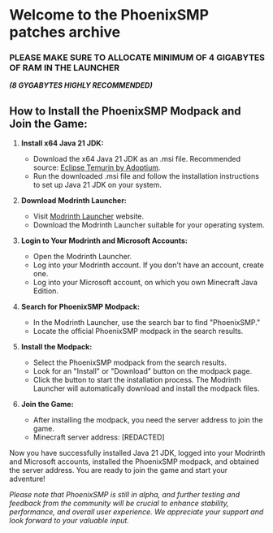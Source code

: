# Welcome to the PhoenixSMP patches archive

### **PLEASE MAKE SURE TO ALLOCATE MINIMUM OF 4 GIGABYTES OF RAM IN THE LAUNCHER**
***(8 GYGABYTES HIGHLY RECOMMENDED)***

## How to Install the PhoenixSMP Modpack and Join the Game:

1. **Install x64 Java 21 JDK:**
   - Download the x64 Java 21 JDK as an .msi file. Recommended source: [Eclipse Temurin by Adoptium](https://adoptium.net/temurin/releases/?os=windows&arch=x64&package=jdk&version=21).
   - Run the downloaded .msi file and follow the installation instructions to set up Java 21 JDK on your system.

2. **Download Modrinth Launcher:**
   - Visit [Modrinth Launcher](https://modrinth.com/app) website.
   - Download the Modrinth Launcher suitable for your operating system.

3. **Login to Your Modrinth and Microsoft Accounts:**
   - Open the Modrinth Launcher.
   - Log into your Modrinth account. If you don't have an account, create one.
   - Log into your Microsoft account, on which you own Minecraft Java Edition.

4. **Search for PhoenixSMP Modpack:**
   - In the Modrinth Launcher, use the search bar to find "PhoenixSMP."
   - Locate the official PhoenixSMP modpack in the search results.

5. **Install the Modpack:**
   - Select the PhoenixSMP modpack from the search results.
   - Look for an "Install" or "Download" button on the modpack page.
   - Click the button to start the installation process. The Modrinth Launcher will automatically download and install the modpack files.

6. **Join the Game:**
   - After installing the modpack, you need the server address to join the game.
   - Minecraft server address: [REDACTED]

Now you have successfully installed Java 21 JDK, logged into your Modrinth and Microsoft accounts, installed the PhoenixSMP modpack, and obtained the server address. You are ready to join the game and start your adventure!



_Please note that PhoenixSMP is still in alpha, and further testing and feedback from the community will be crucial to enhance stability, performance, and overall user experience. We appreciate your support and look forward to your valuable input._
